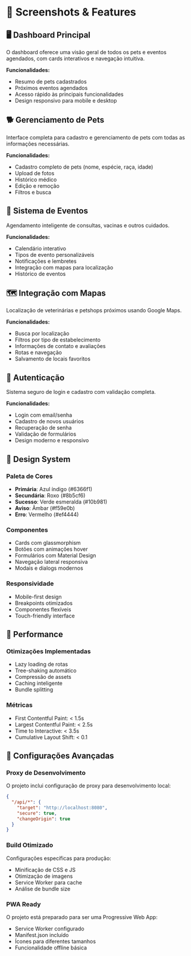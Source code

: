 # 📸 Screenshots & Features

## 🖥️ Dashboard Principal
O dashboard oferece uma visão geral de todos os pets e eventos agendados, com cards interativos e navegação intuitiva.

**Funcionalidades:**
- Resumo de pets cadastrados
- Próximos eventos agendados
- Acesso rápido às principais funcionalidades
- Design responsivo para mobile e desktop

## 🐕 Gerenciamento de Pets
Interface completa para cadastro e gerenciamento de pets com todas as informações necessárias.

**Funcionalidades:**
- Cadastro completo de pets (nome, espécie, raça, idade)
- Upload de fotos
- Histórico médico
- Edição e remoção
- Filtros e busca

## 📅 Sistema de Eventos
Agendamento inteligente de consultas, vacinas e outros cuidados.

**Funcionalidades:**
- Calendário interativo
- Tipos de evento personalizáveis
- Notificações e lembretes
- Integração com mapas para localização
- Histórico de eventos

## 🗺️ Integração com Mapas
Localização de veterinárias e petshops próximos usando Google Maps.

**Funcionalidades:**
- Busca por localização
- Filtros por tipo de estabelecimento
- Informações de contato e avaliações
- Rotas e navegação
- Salvamento de locais favoritos

## 🔐 Autenticação
Sistema seguro de login e cadastro com validação completa.

**Funcionalidades:**
- Login com email/senha
- Cadastro de novos usuários
- Recuperação de senha
- Validação de formulários
- Design moderno e responsivo

## 🎨 Design System

### Paleta de Cores
- **Primária**: Azul índigo (#6366f1)
- **Secundária**: Roxo (#8b5cf6)  
- **Sucesso**: Verde esmeralda (#10b981)
- **Aviso**: Âmbar (#f59e0b)
- **Erro**: Vermelho (#ef4444)

### Componentes
- Cards com glassmorphism
- Botões com animações hover
- Formulários com Material Design
- Navegação lateral responsiva
- Modais e dialogs modernos

### Responsividade
- Mobile-first design
- Breakpoints otimizados
- Componentes flexíveis
- Touch-friendly interface

## 🚀 Performance

### Otimizações Implementadas
- Lazy loading de rotas
- Tree-shaking automático
- Compressão de assets
- Caching inteligente
- Bundle splitting

### Métricas
- First Contentful Paint: < 1.5s
- Largest Contentful Paint: < 2.5s
- Time to Interactive: < 3.5s
- Cumulative Layout Shift: < 0.1

## 🔧 Configurações Avançadas

### Proxy de Desenvolvimento
O projeto inclui configuração de proxy para desenvolvimento local:

```json
{
  "/api/*": {
    "target": "http://localhost:8080",
    "secure": true,
    "changeOrigin": true
  }
}
```

### Build Otimizado
Configurações específicas para produção:
- Minificação de CSS e JS
- Otimização de imagens
- Service Worker para cache
- Análise de bundle size

### PWA Ready
O projeto está preparado para ser uma Progressive Web App:
- Service Worker configurado
- Manifest.json incluído
- Ícones para diferentes tamanhos
- Funcionalidade offline básica
